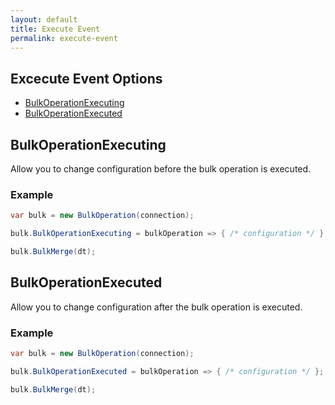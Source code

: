 ```yaml
---
layout: default
title: Execute Event
permalink: execute-event
---
```



## Excecute Event Options
- [BulkOperationExecuting](#bulkoperationexecuting)
- [BulkOperationExecuted](#bulkoperationexecuted)

## BulkOperationExecuting
Allow you to change configuration before the bulk operation is executed.

### Example
```csharp
var bulk = new BulkOperation(connection);

bulk.BulkOperationExecuting = bulkOperation => { /* configuration */ };

bulk.BulkMerge(dt);
```

## BulkOperationExecuted
Allow you to change configuration after the bulk operation is executed.

### Example
```csharp
var bulk = new BulkOperation(connection);

bulk.BulkOperationExecuted = bulkOperation => { /* configuration */ };

bulk.BulkMerge(dt);
```
